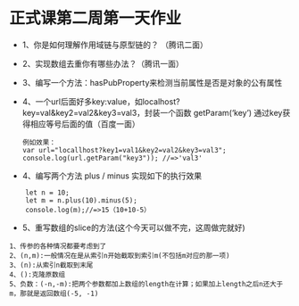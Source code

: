 # 正式课第二周第一天作业

- 1、你是如何理解作用域链与原型链的？ （腾讯二面）
- 2、实现数组去重你有哪些办法？（腾讯一面）
- 3、编写一个方法：hasPubProperty来检测当前属性是否是对象的公有属性
- 4、一个url后面好多key:value，如localhost?key=val&key2=val2&key3=val3，封装一个函数 getParam(‘key’) 通过key获得相应等号后面的值（百度一面）
    ```
    例如效果：
    var url="locallhost?key1=val1&key2=val2&key3=val3";
    console.log(url.getParam("key3")); //=>'val3'
    ```

- 4、编写两个方法 plus / minus 实现如下的执行效果
```
    let n = 10;
    let m = n.plus(10).minus(5);
    console.log(m);//=>15（10+10-5）
```
- 5、重写数组的slice的方法(这个今天可以做不完，这周做完就好)
```
1、传参的各种情况都要考虑到了
2、(n,m):一般情况在是从索引n开始截取到索引m(不包括m对应的那一项)
3、(n):从索引n截取到末尾
4、():克隆原数组
5、负数：(-n,-m):把两个参数都加上数组的length在计算；如果加上length之后n还大于m，那就是返回数组(-5, -1)
```